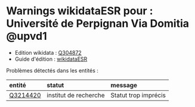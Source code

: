 Warnings wikidataESR pour : Université de Perpignan Via Domitia @upvd1
================

- Edition wikidata : [Q304872](https://www.wikidata.org/wiki/Q304872)
- Guide d'édition : [wikidataESR](https://github.com/cpesr/wikidataESR/)



Problèmes détectés dans les entités :

|entité                                             |statut                |message              |
|:--------------------------------------------------|:---------------------|:--------------------|
|[Q3214420](https://www.wikidata.org/wiki/Q3214420) |institut de recherche |Statut trop imprécis |
